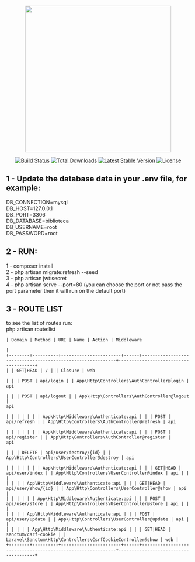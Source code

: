 <p align="center"><a href="https://laravel.com" target="_blank"><img src="https://raw.githubusercontent.com/laravel/art/master/logo-lockup/5%20SVG/2%20CMYK/1%20Full%20Color/laravel-logolockup-cmyk-red.svg" width="400"></a></p>

<p align="center">
<a href="https://travis-ci.org/laravel/framework"><img src="https://travis-ci.org/laravel/framework.svg" alt="Build Status"></a>
<a href="https://packagist.org/packages/laravel/framework"><img src="https://img.shields.io/packagist/dt/laravel/framework" alt="Total Downloads"></a>
<a href="https://packagist.org/packages/laravel/framework"><img src="https://img.shields.io/packagist/v/laravel/framework" alt="Latest Stable Version"></a>
<a href="https://packagist.org/packages/laravel/framework"><img src="https://img.shields.io/packagist/l/laravel/framework" alt="License"></a>
</p>

## 1 - Update the database data in your .env file, for example:

DB_CONNECTION=mysql<BR>
DB_HOST=127.0.0.1<BR>
DB_PORT=3306<BR>
DB_DATABASE=biblioteca<BR>
DB_USERNAME=root<BR>
DB_PASSWORD=root<BR>

## 2 - RUN:
1 - composer install<BR>
2 - php artisan migrate:refresh --seed<BR>
3 - php artisan jwt:secret<BR>
4 - php artisan serve --port=80 (you can choose the port or not pass the port parameter then it will run on the default port)<BR>

## 3 - ROUTE LIST
to see the list of routes run:<BR>
php artisan route:list<BR>
<code>
| Domain | Method   | URI                   | Name | Action                                                     | Middleware            
               |
+--------+----------+-----------------------+------+------------------------------------------------------------+--------------------------------------+
|        | GET|HEAD | /                     |      | Closure                                                    | web                   
               |
|        | POST     | api/login             |      | App\Http\Controllers\AuthController@login                  | api                   
               |
|        | POST     | api/logout            |      | App\Http\Controllers\AuthController@logout                 | api                   
               |
|        |          |                       |      |                                                            | App\Http\Middleware\Authenticate:api |
|        | POST     | api/refresh           |      | App\Http\Controllers\AuthController@refresh                | api                   
               |
|        |          |                       |      |                                                            | App\Http\Middleware\Authenticate:api |
|        | POST     | api/register          |      | App\Http\Controllers\AuthController@register               | api                   
               |
|        | DELETE   | api/user/destroy/{id} |      | App\Http\Controllers\UserController@destroy                | api                   
               |
|        |          |                       |      |                                                            | App\Http\Middleware\Authenticate:api |
|        | GET|HEAD | api/user/index        |      | App\Http\Controllers\UserController@index                  | api                                  |
|        |          |                       |      |                                                            | App\Http\Middleware\Authenticate:api |
|        | GET|HEAD | api/user/show/{id}    |      | App\Http\Controllers\UserController@show                   | api                                  |
|        |          |                       |      |                                                            | App\Http\Middleware\Authenticate:api |
|        | POST     | api/user/store        |      | App\Http\Controllers\UserController@store                  | api                                  |
|        |          |                       |      |                                                            | App\Http\Middleware\Authenticate:api |
|        | POST     | api/user/update       |      | App\Http\Controllers\UserController@update                 | api                                  |
|        |          |                       |      |                                                            | App\Http\Middleware\Authenticate:api |
|        | GET|HEAD | sanctum/csrf-cookie   |      | Laravel\Sanctum\Http\Controllers\CsrfCookieController@show | web                                  |
+--------+----------+-----------------------+------+------------------------------------------------------------+--------------------------------------+
</code>
